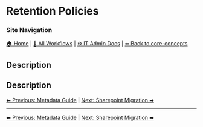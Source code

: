 <!-- description: Documentation about Retention Policies for Your Organization. -->

# Retention Policies

### Site Navigation
[🏠 Home](../../README.md) | [📂 All Workflows](../../users/users.md) | [⚙ IT Admin Docs](../../it-admins/README.md) | [⬅ Back to core-concepts](../README.md)

## Description
Description
---

[⬅ Previous: Metadata Guide](metadata-guide.md) | [Next: Sharepoint Migration ➡](sharepoint-migration.md)

---

[⬅ Previous: Metadata Guide](metadata-guide.md) | [Next: Sharepoint Migration ➡](sharepoint-migration.md)